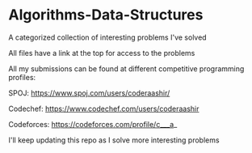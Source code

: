 # Algorithms-Data-Structures
A categorized collection of interesting problems I've solved

All files have a link at the top for access to the problems 

All my submissions can be found at different competitive programming profiles: 

SPOJ: https://www.spoj.com/users/coderaashir/

Codechef: https://www.codechef.com/users/coderaashir

Codeforces: https://codeforces.com/profile/c___a_

I'll keep updating this repo as I solve more interesting problems
